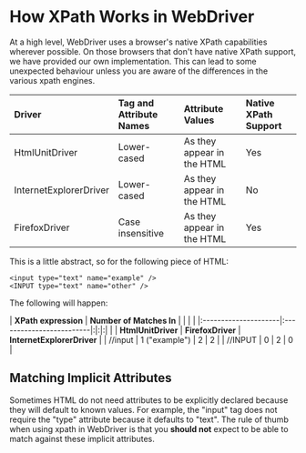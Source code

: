 # How XPath Works in WebDriver

At a high level, WebDriver uses a browser's native XPath capabilities wherever possible. On those browsers that don't have native XPath support, we have provided our own implementation. This can lead to some unexpected behaviour unless you are aware of the differences in the various xpath engines.

| **Driver** | **Tag and Attribute Names** | **Attribute Values** | **Native XPath Support** |
|:-----------|:----------------------------|:---------------------|:-------------------------|
| HtmlUnitDriver | Lower-cased                 | As they appear in the HTML | Yes                      |
| InternetExplorerDriver | Lower-cased                 | As they appear in the HTML | No                       |
| FirefoxDriver | Case insensitive            | As they appear in the HTML | Yes                      |

This is a little abstract, so for the following piece of HTML:

```
<input type="text" name="example" />
<INPUT type="text" name="other" />
```

The following will happen:

| **XPath expression** | **Number of Matches In** | | | |
|:---------------------|:-------------------------|:|:|:|
|                      | **HtmlUnitDriver**       | **FirefoxDriver** | **InternetExplorerDriver** |
| //input              | 1 ("example")            | 2 | 2 |
| //INPUT              | 0                        | 2 | 0 |

## Matching Implicit Attributes

Sometimes HTML do not need attributes to be explicitly declared because they will default to known values. For example, the "input" tag does not require the "type" attribute because it defaults to "text". The rule of thumb when using xpath in WebDriver is that you **should not** expect to be able to match against these implicit attributes.
